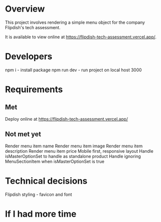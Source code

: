 # Overview

This project involves rendering a simple menu object for the company Flipdish's tech assessment.

It is available to view online at https://flipdish-tech-assessment.vercel.app/.

# Developers

npm i - install package
npm run dev - run project on local host 3000

# Requirements

## Met

Deploy online at https://flipdish-tech-assessment.vercel.app/

## Not met yet

Render menu item name
Render menu item image
Render menu item description
Render menu item price
Mobile first, responsive layout
Handle isMasterOptionSet to handle as standalone product
Handle ignoring MenuSectionItem when isMasterOptionSet is true

# Technical decisions

Flipdish styling - favicon and font

# If I had more time
